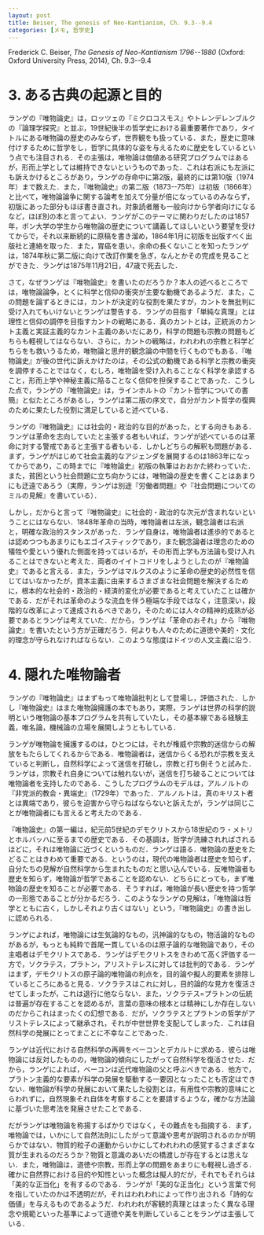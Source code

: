 ```yaml
---
layout: post
title: Beiser, The genesis of Neo-Kantianism, Ch. 9.3--9.4
categories: [メモ, 哲学史]
---
```


Frederick C. Beiser, _The Genesis of Neo-Kantianism 1796--1880_ (Oxford: Oxford University Press, 2014), Ch. 9.3--9.4

# 3. ある古典の起源と目的

ランゲの『唯物論史』は，ロッツェの『ミクロコスモス』やトレンデレンブルクの『論理学探究』と並ぶ，19世紀後半の哲学史における最重要著作であり，タイトルにある唯物論の歴史のみならず，世界観をも扱っている．また，歴史に意味付けするために哲学をし，哲学に具体的な姿を与えるために歴史をしているという点でも注目される．その主張は，唯物論は価値ある研究プログラムではあるが，形而上学としては維持できないというものであった．これは右派にも左派にも訴えかけるところがあり，ランゲの存命中に第2版，最終的には第10版（1974年）まで数えた．また，『唯物論史』の第二版（1873--75年）は初版（1866年）と比べて，唯物論論争に関する論考を加えて分量が倍になっているのみならず，初版にあった部分もほぼ書き直され，対象読者層も一般向けから学者向けになるなど，ほぼ別の本と言ってよい．ランゲがこのテーマに関わりだしたのは1857年，ボン大学の学生から唯物論の歴史について講義してほしいという要望を受けてからで，それ以来断続的に原稿を書き溜め，1864年1月に初版を出版すべく出版社と連絡を取った．また，胃癌を患い，余命の長くないことを知ったランゲは，1874年秋に第二版に向けて改訂作業を急ぎ，なんとかその完成を見ることができた．ランゲは1875年11月21日，47歳で死去した．

さて，なぜランゲは『唯物論史』を書いたのだろうか？本人の述べるところでは，唯物論論争，とくに科学と信仰の衝突が主要な動機であるようだ．また，この問題を論ずるときには，カントが決定的な役割を果たすが，カントを無批判に受け入れてもいけないとランゲは警告する．ランゲの目指す「単純な真理」とは理性と信仰の調停を目指すカントの戦略にある．真のカントとは，正統派のカント主義と実証主義的なカント主義のあいだにあり，科学の問題も宗教の問題もどちらも軽視してはならない．さらに，カントの戦略は，われわれの宗教と科学どちらをも救いうるため，唯物論と思弁的観念論の中間を行くものでもある．『唯物論史』が後の世代に訴えかけたのは，その公式の動機である科学と宗教の衝突を調停することではなく，むしろ，唯物論を受け入れることなく科学を承認すること，形而上学や神秘主義に陥ることなく信仰を担保することであった．こうした点で，ランゲの『唯物論史』は，ラインホルトの『カント哲学についての書簡』と似たところがあるし，ランゲは第二版の序文で，自分がカント哲学の復興のために果たした役割に満足していると述べている．

ランゲの『唯物論史』には社会的・政治的な目的があった，とする向きもある．ランゲは革命を志向していたと主張する者もいれば，ランゲが述べているのは革命に対する警戒であると主張する者もいる．しかしどちらの解釈も問題がある．まず，ランゲがはじめて社会主義的なアジェンダを展開するのは1863年になってからであり，この時までに『唯物論史』初版の執筆はおおかた終わっていた．また，貧困という社会問題に立ち向かうには，唯物論の歴史を書くことはあまりにも迂遠であろう（実際，ランゲは別途『労働者問題』や『社会問題についてのミルの見解』を書いている）．

しかし，だからと言って『唯物論史』に社会的・政治的な次元が含まれないということにはならない．1848年革命の当時，唯物論者は左派，観念論者は右派と，明確な政治的スタンスがあった．ランゲ自身は，唯物論者は進歩的であるとは認めつつもあまりにもエゴイスティックであり，また観念論者は理念のための犠牲や愛という優れた側面を持ってはいるが，その形而上学も方法論も受け入れることはできないと考えた．両者のイイトコドリをしようとしたのが『唯物論史』であると言える．また，ランゲはマルクスのように革命の歴史的必然性を信じてはいなかったが，資本主義に由来するさまざまな社会問題を解決するために，根本的な社会的・政治的・経済的変化が必要であると考えていたことは確かである．だがそれは革命のような流血を伴う極端な手段ではなく，注意深い，段階的な改革によって達成されるべきであり，そのためには人々の精神的成熟が必要であるとランゲは考えていた．だから，ランゲは「革命のおそれ」から『唯物論史』を書いたという方が正確だろう．何よりも人々のために道徳や美的・文化的理念が守られなければならない．このような態度はドイツの人文主義に沿う．

# 4. 隠れた唯物論者

ランゲの『唯物論史』はまずもって唯物論批判として登場し，評価された．しかし『唯物論史』はまた唯物論擁護の本でもあり，実際，ランゲは世界の科学的説明という唯物論の基本プログラムを共有していたし，その基本線である経験主義，唯名論，機械論の立場を展開しようともしている．

ランゲが唯物論を擁護するのは，ひとつには，それが権威や宗教的迷信からの解放をもたらしてくれるからである．唯物論者は，迷信からくる恐れが宗教を支えていると判断し，自然科学によって迷信を打破し，宗教と打ち倒そうと試みた．ランゲは，宗教それ自身については触れないが，迷信を打ち破ることについては唯物論者を支持したのである．こうしたプログラムのモデルは，アルノルトの『非党派的教会・異端史』（1729年）であった．アルノルトは，真のキリスト者とは異端であり，彼らを迫害から守らねばならないと訴えたが，ランゲは同じことが唯物論者にも言えると考えたのである．

『唯物論史』の第一編は，紀元前5世紀のデモクリトスから18世紀のラ・メトリとホルバッハに至るまでの歴史である．その基調は，哲学が洗練されればされるほどに，それは唯物論に近づくというものだ．ランゲは語る．唯物論の歴史をたどることはきわめて重要である．というのは，現代の唯物論者は歴史を知らず，自分たちの見解が自然科学から生まれたものだと思い込んでいる．反唯物論者も歴史を知らず，唯物論が哲学であることを認めない．どちらにとっても，まず唯物論の歴史を知ることが必要である．そうすれば，唯物論が長い歴史を持つ哲学の一形態であることが分かるだろう．このようなランゲの見解は，「唯物論は哲学とともに古く，しかしそれより古くはない」という，『唯物論史』の書き出しに認められる．

ランゲによれば，唯物論には生気論的なもの，汎神論的なもの，物活論的なものがあるが，もっとも純粋で首尾一貫しているのは原子論的な唯物論であり，その主唱者はデモクリトスである．ランゲはデモクリトスをきわめて高く評価する一方で，ソクラテス，プラトン，アリストテレスに対しては批判的である．ランゲはまず，デモクリトスの原子論的唯物論の利点を，目的論や擬人的要素を排除しているところにあると見る．ソクラテスはこれに対し，目的論的な見方を復活させてしまったが，これは退行に他ならない．また，ソクラテス=プラトンの伝統は普遍が存在することを認めるが，言葉の意味の根本とは精神にしか存在しないのだからこれはまったくの幻想である．だが，ソクラテスとプラトンの哲学がアリストテレスによって継承され，それが中世世界を支配してしまった．これは自然科学の発展にとってまことに不幸なことであった．

ランゲは近代における自然科学の再興をベーコンとデカルトに求める．彼らは唯物論には反対したものの，唯物論的傾向にしたがって自然科学を復活させた．だから，ランゲによれば，ベーコンは近代唯物論の父と呼ぶべきである．他方で，プラトン主義的な要素が科学の発展を駆動する一要因となったことも否定はできない．唯物論が科学の発展において果たした役割とは，有用性や宗教的意味にとらわれずに，自然現象それ自体を考察することを要請するような，確かな方法論に基づいた思考法を発展させたことである．

だがランゲは唯物論を称揚するばかりではなく，その難点をも指摘する．まず，唯物論では，いかにして自然法則にしたがって意識や思考が説明されるのかが明らかではない．物質的粒子の運動からいかにしてわれわれの感覚するさまざまな質が生まれるのだろうか？物質と意識のあいだの橋渡しが存在するとは思えない．また，唯物論は，道徳や宗教，形而上学の問題をあまりにも軽視し過ぎる．確かに自然界における目的や知性といった概念は擬人的だが，それでもそれらは「美的な正当化」を有するのである．ランゲが「美的な正当化」という言葉で何を指していたのかは不透明だが，それはわれわれによって作り出される「詩的な価値」を与えるものであるようだ．われわれが客観的真理とはまったく異なる理念や規範といった基準によって道徳や美を判断していることをランゲは主張している．
